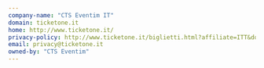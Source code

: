 ```yaml
---
company-name: "CTS Eventim IT"
domain: ticketone.it
home: http://www.ticketone.it/
privacy-policy: http://www.ticketone.it/biglietti.html?affiliate=ITT&doc=info/dataProtection
email: privacy@ticketone.it
owned-by: "CTS Eventim"
---
```





